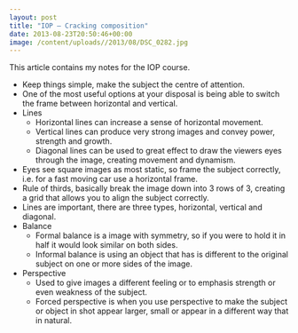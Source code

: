 ```yaml
---
layout: post
title: "IOP – Cracking composition"
date: 2013-08-23T20:50:46+00:00
image: /content/uploads//2013/08/DSC_0282.jpg
---
```


This article contains my notes for the IOP course.

<ul>
<li><span style="line-height: 13px;">Keep things simple, make the subject the centre of attention.</span></li>
<li>One of the most useful options at your disposal is being able to switch the frame between horizontal and vertical.</li>
<li>Lines
<ul>
<li>Horizontal lines can increase a sense of horizontal movement.</li>
<li>Vertical lines can produce very strong images and convey power, strength and growth.</li>
<li>Diagonal lines can be used to great effect to draw the viewers eyes through the image, creating movement and dynamism.</li>
</ul>
</li>
<li>Eyes see square images as most static, so frame the subject correctly, i.e. for a fast moving car use a horizontal frame.</li>
<li>Rule of thirds, basically break the image down into 3 rows of 3, creating a grid that allows you to align the subject correctly.</li>
<li>Lines are important, there are three types, horizontal, vertical and diagonal.</li>
<li>Balance
<ul>
<li>Formal balance is a image with symmetry, so if you were to hold it in half it would look similar on both sides.</li>
<li>Informal balance is using an object that has is different to the original subject on one or more sides of the image.</li>
</ul>
</li>
<li>Perspective
<ul>
<li>Used to give images a different feeling or to emphasis strength or even weakness of the subject.</li>
<li>Forced perspective is when you use perspective to make the subject or object in shot appear larger, small or appear in a different way that in natural.</li>
</ul>
</li>
</ul>
